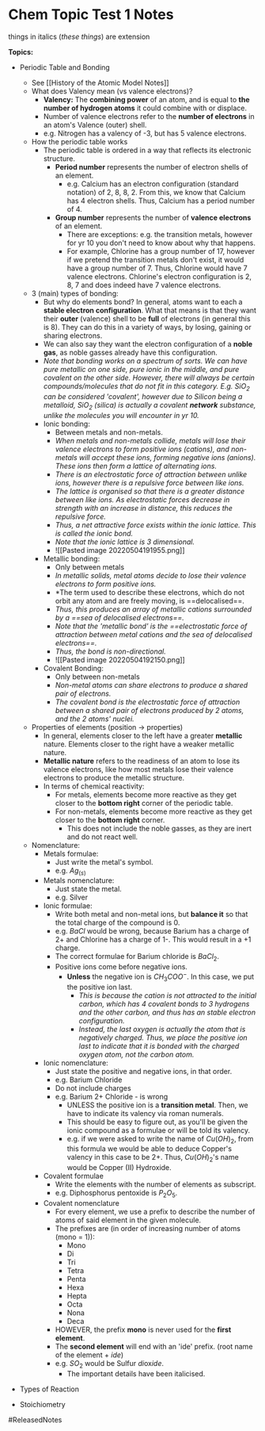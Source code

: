 
# Chem Topic Test 1 Notes

things in italics (*these things*) are extension

**Topics:**
- Periodic Table and Bonding
	- See [[History of the Atomic Model Notes]]
	- What does Valency mean (vs valence electrons)?
		- **Valency:** The **combining power** of an atom, and is equal to **the number of hydrogen atoms** it could combine with or displace.
		- Number of valence electrons refer to the **number of electrons** in an atom's Valence (outer) shell.
		- e.g. Nitrogen has a valency of -3, but has 5 valence electrons.
	- How the periodic table works
		- The periodic table is ordered in a way that reflects its electronic structure.
			- **Period number** represents the number of electron shells of an element.
				- e.g. Calcium has an electron configuration (standard notation) of 2, 8, 8, 2. From this, we know that Calcium has 4 electron shells. Thus, Calcium has a period number of 4.
			- **Group number** represents the number of **valence electrons** of an element.
				- There are exceptions: e.g. the transition metals, however for yr 10 you don't need to know about why that happens.
				- For example, Chlorine has a group number of 17, however if we pretend the transition metals don't exist, it would have a group number of 7. Thus, Chlorine would have 7 valence electrons. Chlorine's electron configuration is 2, 8, 7 and does indeed have 7 valence electrons.
	- 3 (main) types of bonding:
		- But why do elements bond? In general, atoms want to each a **stable electron configuration**. What that means is that they want their **outer** (valence) shell to be **full** of electrons (in general this is 8). They can do this in a variety of ways, by losing, gaining or sharing electrons.
		- We can also say they want the electron configuration of a **noble gas**, as noble gasses already have this configuration.
		- *Note that bonding works on a spectrum of sorts. We can have pure metallic on one side, pure ionic in the middle, and pure covalent on the other side. However, there will always be certain compounds/molecules that do not fit in this category. E.g. $SiO_2$ can be considered 'covalent', however due to Silicon being a metalloid, $SiO_2$ (silica) is actually a covalent **network** substance, unlike the molecules you will encounter in yr 10.*
		- Ionic bonding:
			- Between metals and non-metals.
			- *When metals and non-metals collide, metals will lose their valence electrons to form positive ions (cations), and non-metals will accept these ions, forming negative ions (anions). These ions then form a lattice of alternating ions.*
			- *There is an electrostatic force of attraction between unlike ions, however there is a repulsive force between like ions.*
			- *The lattice is organised so that there is a greater distance between like ions. As electrostatic forces decrease in strength with an increase in distance, this reduces the repulsive force.*
			- *Thus, a net attractive force exists within the ionic lattice. This is called the ionic bond.*
			- *Note that the ionic lattice is 3 dimensional.*
			- ![[Pasted image 20220504191955.png]]
		- Metallic bonding:
			- Only between metals
			- *In metallic solids, metal atoms decide to lose their valence electrons to form positive ions.*
			- *The term used to describe these electrons, which do not orbit any atom and are freely moving, is ==delocalised==. 
			- *Thus, this produces an array of metallic cations surrounded by a ==sea of delocalised electrons==.*
			- *Note that the 'metallic bond' is the ==electrostatic force of attraction between metal cations and the sea of delocalised electrons==.*
			- *Thus, the bond is non-directional.*
			- ![[Pasted image 20220504192150.png]]
		- Covalent Bonding:
			- Only between non-metals
			- *Non-metal atoms can share electrons to produce a shared pair of electrons.*
			- *The covalent bond is the electrostatic force of attraction between a shared pair of electrons produced by 2 atoms, and the 2 atoms' nuclei.*

	* Properties of elements (position $\rightarrow$ properties)
		* In general, elements closer to the left have a greater **metallic** nature. Elements closer to the right have a weaker metallic nature.
		* **Metallic nature** refers to the readiness of an atom to lose its valence electrons, like how most metals lose their valence electrons to produce the metallic structure.
		* In terms of chemical reactivity: 
			* For metals, elements become more reactive as they get closer to the **bottom right** corner of the periodic table.
			* For non-metals, elements become more reactive as they get closer to the **bottom right** corner.
				* This does not include the noble gasses, as they are inert and do not react well.
	* Nomenclature:
		* Metals formulae:
			* Just write the metal's symbol.
			* e.g. $Ag_{(s)}$
		* Metals nomenclature:
			* Just state the metal.
			* e.g. Silver
		* Ionic formulae:
			* Write both metal and non-metal ions, but **balance it** so that the total charge of the compound is 0.
			* e.g. $BaCl$ would be wrong, because Barium has a charge of 2+ and Chlorine has a charge of 1-. This would result in a +1 charge.
			* The correct formulae for Barium chloride is $BaCl_2$.
			* Positive ions come before negative ions.
				* **Unless** the negative ion is $CH_3COO^-$. In this case, we put the positive ion last.
					* *This is because the cation is not attracted to the initial carbon, which has 4 covalent bonds to 3 hydrogens and the other carbon, and thus has an stable electron configuration.*
					* *Instead, the last oxygen is actually the atom that is negatively charged. Thus, we place the positive ion last to indicate that it is bonded with the charged oxygen atom, not the carbon atom.*
		* Ionic nomenclature:
			* Just state the positive and negative ions, in that order. 
			* e.g. Barium Chloride
			* Do not include charges
			* e.g. Barium 2+ Chloride - is wrong
				* UNLESS the positive ion is a **transition metal**. Then, we have to indicate its valency via roman numerals.
				* This should be easy to figure out, as you'll be given the ionic compound as a formulae or will be told its valency.
				* e.g. if we were asked to write the name of $Cu(OH)_2$, from this formula we would be able to deduce Copper's valency in this case to be 2+. Thus, $Cu(OH)_2$'s name would be Copper (II) Hydroxide.
		* Covalent formulae
			* Write the elements with the number of elements as subscript.
			* e.g. Diphosphorus pentoxide is $P_2O_5$.
		* Covalent nomenclature
			* For every element, we use a prefix to describe the number of atoms of said element in the given molecule.
			* The prefixes are (in order of increasing number of atoms (mono = 1)):
				* Mono
				* Di
				* Tri
				* Tetra
				* Penta
				* Hexa
				* Hepta
				* Octa
				* Nona
				* Deca
			* HOWEVER, the prefix **mono** is never used for the **first element**.
			* The **second element** will end with an 'ide' prefix. (root name of the element + _ide_)
			* e.g. $SO_2$ would be Sulfur *di*ox*ide*.
				* The important details have been italicised. 	
- Types of Reaction
- Stoichiometry

#ReleasedNotes 